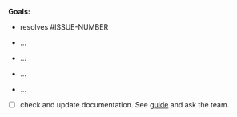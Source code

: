 <!---Decomposing the complex issue into subtasks can help you build it step-by-step. Thanks for your pull request! :rocket: --->
<!---We know that dev life is hectic, but **please provide a (brief) description** of what your PR does, and how it does it. **Otherwise, your PR cannot be reviewed!** --->
<!---This policy was agreed upon in a past company retro, and makes everyone's life a little easier. Thanks for your collaboration!--->

**Goals:**
<!---https://docs.github.com/en/issues/tracking-your-work-with-issues/linking-a-pull-request-to-an-issue#linking-a-pull-request-to-an-issue-using-a-keyword--->

- resolves #ISSUE-NUMBER
- ...
- ...

- ...
- ...
- [ ] check and update documentation. See [guide](https://github.com/jina-ai/jina/CONTRIBUTING.md#documentation-guidelines) and ask the team.

